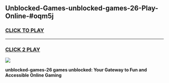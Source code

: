 
## Unblocked-Games-unblocked-games-26-Play-Online-#oqm5j
<h3>
<a href="https://premium.freeplayer.one?title=unblocked-games-26&ref=27F">CLICK TO PLAY</a></h3>
<hr>

<h3>
<a href="https://premium.freeplayer.one?title=unblocked-games-26&ref=27F">CLICK 2 PLAY</a>
  
</h3>

<a href="https://premium.freeplayer.one?title=unblocked-games-26&ref=27F"><img src="https://clearcache.store/games.png"></a>


**unblocked-games-26 games unblocked: Your Gateway to Fun and Accessible Online Gaming**
